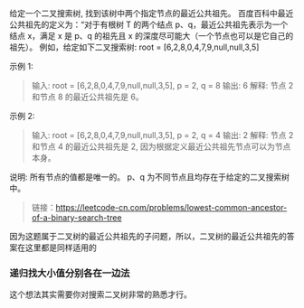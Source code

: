 给定一个二叉搜索树, 找到该树中两个指定节点的最近公共祖先。
百度百科中最近公共祖先的定义为：“对于有根树 T 的两个结点 p、q，最近公共祖先表示为一个结点 x，满足 x 是 p、q 的祖先且 x 的深度尽可能大（一个节点也可以是它自己的祖先）。
例如，给定如下二叉搜索树: root = [6,2,8,0,4,7,9,null,null,3,5]

示例 1:
>输入: root = [6,2,8,0,4,7,9,null,null,3,5], p = 2, q = 8
>输出: 6
>解释: 节点 2 和节点 8 的最近公共祖先是 6。

示例 2:
>输入: root = [6,2,8,0,4,7,9,null,null,3,5], p = 2, q = 4
>输出: 2
>解释: 节点 2 和节点 4 的最近公共祖先是 2, 因为根据定义最近公共祖先节点可以为节点本身。

说明:
所有节点的值都是唯一的。
p、q 为不同节点且均存在于给定的二叉搜索树中。

>链接：https://leetcode-cn.com/problems/lowest-common-ancestor-of-a-binary-search-tree



因为这题属于二叉树的最近公共祖先的子问题，所以，二叉树的最近公共祖先的答案在这里都是同样适用的


### 递归找大小值分别各在一边法
这个想法其实需要你对搜索二叉树非常的熟悉才行。

